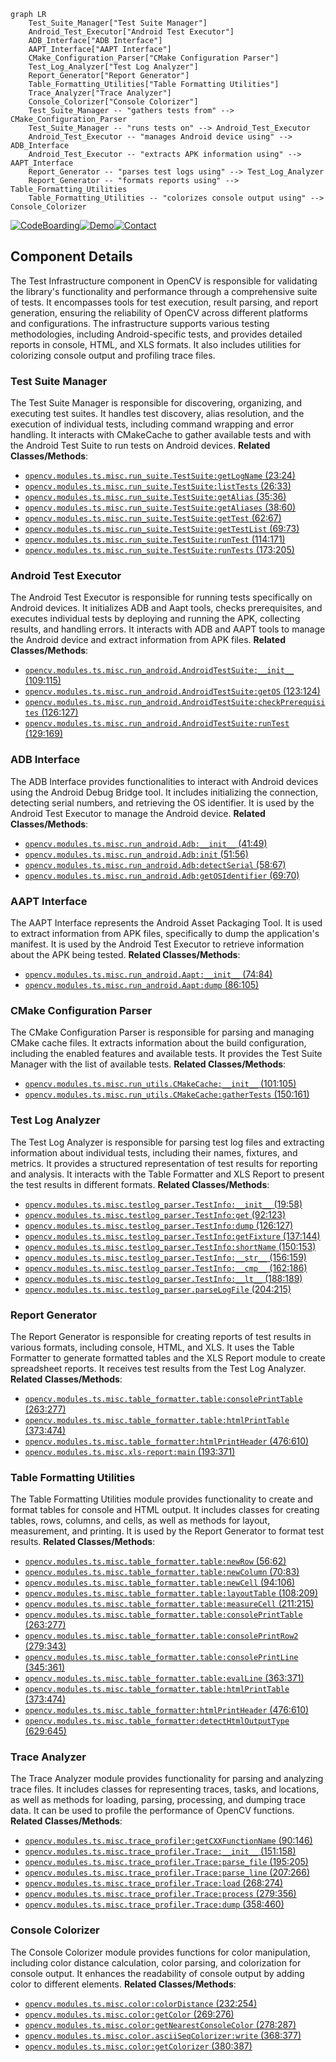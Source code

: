 ```mermaid
graph LR
    Test_Suite_Manager["Test Suite Manager"]
    Android_Test_Executor["Android Test Executor"]
    ADB_Interface["ADB Interface"]
    AAPT_Interface["AAPT Interface"]
    CMake_Configuration_Parser["CMake Configuration Parser"]
    Test_Log_Analyzer["Test Log Analyzer"]
    Report_Generator["Report Generator"]
    Table_Formatting_Utilities["Table Formatting Utilities"]
    Trace_Analyzer["Trace Analyzer"]
    Console_Colorizer["Console Colorizer"]
    Test_Suite_Manager -- "gathers tests from" --> CMake_Configuration_Parser
    Test_Suite_Manager -- "runs tests on" --> Android_Test_Executor
    Android_Test_Executor -- "manages Android device using" --> ADB_Interface
    Android_Test_Executor -- "extracts APK information using" --> AAPT_Interface
    Report_Generator -- "parses test logs using" --> Test_Log_Analyzer
    Report_Generator -- "formats reports using" --> Table_Formatting_Utilities
    Table_Formatting_Utilities -- "colorizes console output using" --> Console_Colorizer
```
[![CodeBoarding](https://img.shields.io/badge/Generated%20by-CodeBoarding-9cf?style=flat-square)](https://github.com/CodeBoarding/GeneratedOnBoardings)[![Demo](https://img.shields.io/badge/Try%20our-Demo-blue?style=flat-square)](https://www.codeboarding.org/demo)[![Contact](https://img.shields.io/badge/Contact%20us%20-%20codeboarding@gmail.com-lightgrey?style=flat-square)](mailto:codeboarding@gmail.com)

## Component Details

The Test Infrastructure component in OpenCV is responsible for validating the library's functionality and performance through a comprehensive suite of tests. It encompasses tools for test execution, result parsing, and report generation, ensuring the reliability of OpenCV across different platforms and configurations. The infrastructure supports various testing methodologies, including Android-specific tests, and provides detailed reports in console, HTML, and XLS formats. It also includes utilities for colorizing console output and profiling trace files.

### Test Suite Manager
The Test Suite Manager is responsible for discovering, organizing, and executing test suites. It handles test discovery, alias resolution, and the execution of individual tests, including command wrapping and error handling. It interacts with CMakeCache to gather available tests and with the Android Test Suite to run tests on Android devices.
**Related Classes/Methods**:

- <a href="https://github.com/opencv/opencv/blob/master/modules/ts/misc/run_suite.py#L23-L24" target="_blank" rel="noopener noreferrer">`opencv.modules.ts.misc.run_suite.TestSuite:getLogName` (23:24)</a>
- <a href="https://github.com/opencv/opencv/blob/master/modules/ts/misc/run_suite.py#L26-L33" target="_blank" rel="noopener noreferrer">`opencv.modules.ts.misc.run_suite.TestSuite:listTests` (26:33)</a>
- <a href="https://github.com/opencv/opencv/blob/master/modules/ts/misc/run_suite.py#L35-L36" target="_blank" rel="noopener noreferrer">`opencv.modules.ts.misc.run_suite.TestSuite:getAlias` (35:36)</a>
- <a href="https://github.com/opencv/opencv/blob/master/modules/ts/misc/run_suite.py#L38-L60" target="_blank" rel="noopener noreferrer">`opencv.modules.ts.misc.run_suite.TestSuite:getAliases` (38:60)</a>
- <a href="https://github.com/opencv/opencv/blob/master/modules/ts/misc/run_suite.py#L62-L67" target="_blank" rel="noopener noreferrer">`opencv.modules.ts.misc.run_suite.TestSuite:getTest` (62:67)</a>
- <a href="https://github.com/opencv/opencv/blob/master/modules/ts/misc/run_suite.py#L69-L73" target="_blank" rel="noopener noreferrer">`opencv.modules.ts.misc.run_suite.TestSuite:getTestList` (69:73)</a>
- <a href="https://github.com/opencv/opencv/blob/master/modules/ts/misc/run_suite.py#L114-L171" target="_blank" rel="noopener noreferrer">`opencv.modules.ts.misc.run_suite.TestSuite:runTest` (114:171)</a>
- <a href="https://github.com/opencv/opencv/blob/master/modules/ts/misc/run_suite.py#L173-L205" target="_blank" rel="noopener noreferrer">`opencv.modules.ts.misc.run_suite.TestSuite:runTests` (173:205)</a>


### Android Test Executor
The Android Test Executor is responsible for running tests specifically on Android devices. It initializes ADB and Aapt tools, checks prerequisites, and executes individual tests by deploying and running the APK, collecting results, and handling errors. It interacts with ADB and AAPT tools to manage the Android device and extract information from APK files.
**Related Classes/Methods**:

- <a href="https://github.com/opencv/opencv/blob/master/modules/ts/misc/run_android.py#L109-L115" target="_blank" rel="noopener noreferrer">`opencv.modules.ts.misc.run_android.AndroidTestSuite:__init__` (109:115)</a>
- <a href="https://github.com/opencv/opencv/blob/master/modules/ts/misc/run_android.py#L123-L124" target="_blank" rel="noopener noreferrer">`opencv.modules.ts.misc.run_android.AndroidTestSuite:getOS` (123:124)</a>
- <a href="https://github.com/opencv/opencv/blob/master/modules/ts/misc/run_android.py#L126-L127" target="_blank" rel="noopener noreferrer">`opencv.modules.ts.misc.run_android.AndroidTestSuite:checkPrerequisites` (126:127)</a>
- <a href="https://github.com/opencv/opencv/blob/master/modules/ts/misc/run_android.py#L129-L169" target="_blank" rel="noopener noreferrer">`opencv.modules.ts.misc.run_android.AndroidTestSuite:runTest` (129:169)</a>


### ADB Interface
The ADB Interface provides functionalities to interact with Android devices using the Android Debug Bridge tool. It includes initializing the connection, detecting serial numbers, and retrieving the OS identifier. It is used by the Android Test Executor to manage the Android device.
**Related Classes/Methods**:

- <a href="https://github.com/opencv/opencv/blob/master/modules/ts/misc/run_android.py#L41-L49" target="_blank" rel="noopener noreferrer">`opencv.modules.ts.misc.run_android.Adb:__init__` (41:49)</a>
- <a href="https://github.com/opencv/opencv/blob/master/modules/ts/misc/run_android.py#L51-L56" target="_blank" rel="noopener noreferrer">`opencv.modules.ts.misc.run_android.Adb:init` (51:56)</a>
- <a href="https://github.com/opencv/opencv/blob/master/modules/ts/misc/run_android.py#L58-L67" target="_blank" rel="noopener noreferrer">`opencv.modules.ts.misc.run_android.Adb:detectSerial` (58:67)</a>
- <a href="https://github.com/opencv/opencv/blob/master/modules/ts/misc/run_android.py#L69-L70" target="_blank" rel="noopener noreferrer">`opencv.modules.ts.misc.run_android.Adb:getOSIdentifier` (69:70)</a>


### AAPT Interface
The AAPT Interface represents the Android Asset Packaging Tool. It is used to extract information from APK files, specifically to dump the application's manifest. It is used by the Android Test Executor to retrieve information about the APK being tested.
**Related Classes/Methods**:

- <a href="https://github.com/opencv/opencv/blob/master/modules/ts/misc/run_android.py#L74-L84" target="_blank" rel="noopener noreferrer">`opencv.modules.ts.misc.run_android.Aapt:__init__` (74:84)</a>
- <a href="https://github.com/opencv/opencv/blob/master/modules/ts/misc/run_android.py#L86-L105" target="_blank" rel="noopener noreferrer">`opencv.modules.ts.misc.run_android.Aapt:dump` (86:105)</a>


### CMake Configuration Parser
The CMake Configuration Parser is responsible for parsing and managing CMake cache files. It extracts information about the build configuration, including the enabled features and available tests. It provides the Test Suite Manager with the list of available tests.
**Related Classes/Methods**:

- <a href="https://github.com/opencv/opencv/blob/master/modules/ts/misc/run_utils.py#L101-L105" target="_blank" rel="noopener noreferrer">`opencv.modules.ts.misc.run_utils.CMakeCache:__init__` (101:105)</a>
- <a href="https://github.com/opencv/opencv/blob/master/modules/ts/misc/run_utils.py#L150-L161" target="_blank" rel="noopener noreferrer">`opencv.modules.ts.misc.run_utils.CMakeCache:gatherTests` (150:161)</a>


### Test Log Analyzer
The Test Log Analyzer is responsible for parsing test log files and extracting information about individual tests, including their names, fixtures, and metrics. It provides a structured representation of test results for reporting and analysis. It interacts with the Table Formatter and XLS Report to present the test results in different formats.
**Related Classes/Methods**:

- <a href="https://github.com/opencv/opencv/blob/master/modules/ts/misc/testlog_parser.py#L19-L58" target="_blank" rel="noopener noreferrer">`opencv.modules.ts.misc.testlog_parser.TestInfo:__init__` (19:58)</a>
- <a href="https://github.com/opencv/opencv/blob/master/modules/ts/misc/testlog_parser.py#L92-L123" target="_blank" rel="noopener noreferrer">`opencv.modules.ts.misc.testlog_parser.TestInfo:get` (92:123)</a>
- <a href="https://github.com/opencv/opencv/blob/master/modules/ts/misc/testlog_parser.py#L126-L127" target="_blank" rel="noopener noreferrer">`opencv.modules.ts.misc.testlog_parser.TestInfo:dump` (126:127)</a>
- <a href="https://github.com/opencv/opencv/blob/master/modules/ts/misc/testlog_parser.py#L137-L144" target="_blank" rel="noopener noreferrer">`opencv.modules.ts.misc.testlog_parser.TestInfo:getFixture` (137:144)</a>
- <a href="https://github.com/opencv/opencv/blob/master/modules/ts/misc/testlog_parser.py#L150-L153" target="_blank" rel="noopener noreferrer">`opencv.modules.ts.misc.testlog_parser.TestInfo:shortName` (150:153)</a>
- <a href="https://github.com/opencv/opencv/blob/master/modules/ts/misc/testlog_parser.py#L156-L159" target="_blank" rel="noopener noreferrer">`opencv.modules.ts.misc.testlog_parser.TestInfo:__str__` (156:159)</a>
- <a href="https://github.com/opencv/opencv/blob/master/modules/ts/misc/testlog_parser.py#L162-L186" target="_blank" rel="noopener noreferrer">`opencv.modules.ts.misc.testlog_parser.TestInfo:__cmp__` (162:186)</a>
- <a href="https://github.com/opencv/opencv/blob/master/modules/ts/misc/testlog_parser.py#L188-L189" target="_blank" rel="noopener noreferrer">`opencv.modules.ts.misc.testlog_parser.TestInfo:__lt__` (188:189)</a>
- <a href="https://github.com/opencv/opencv/blob/master/modules/ts/misc/testlog_parser.py#L204-L215" target="_blank" rel="noopener noreferrer">`opencv.modules.ts.misc.testlog_parser.parseLogFile` (204:215)</a>


### Report Generator
The Report Generator is responsible for creating reports of test results in various formats, including console, HTML, and XLS. It uses the Table Formatter to generate formatted tables and the XLS Report module to create spreadsheet reports. It receives test results from the Test Log Analyzer.
**Related Classes/Methods**:

- <a href="https://github.com/opencv/opencv/blob/master/modules/ts/misc/table_formatter.py#L263-L277" target="_blank" rel="noopener noreferrer">`opencv.modules.ts.misc.table_formatter.table:consolePrintTable` (263:277)</a>
- <a href="https://github.com/opencv/opencv/blob/master/modules/ts/misc/table_formatter.py#L373-L474" target="_blank" rel="noopener noreferrer">`opencv.modules.ts.misc.table_formatter.table:htmlPrintTable` (373:474)</a>
- <a href="https://github.com/opencv/opencv/blob/master/modules/ts/misc/table_formatter.py#L476-L610" target="_blank" rel="noopener noreferrer">`opencv.modules.ts.misc.table_formatter:htmlPrintHeader` (476:610)</a>
- <a href="https://github.com/opencv/opencv/blob/master/modules/ts/misc/xls-report.py#L193-L371" target="_blank" rel="noopener noreferrer">`opencv.modules.ts.misc.xls-report:main` (193:371)</a>


### Table Formatting Utilities
The Table Formatting Utilities module provides functionality to create and format tables for console and HTML output. It includes classes for creating tables, rows, columns, and cells, as well as methods for layout, measurement, and printing. It is used by the Report Generator to format test results.
**Related Classes/Methods**:

- <a href="https://github.com/opencv/opencv/blob/master/modules/ts/misc/table_formatter.py#L56-L62" target="_blank" rel="noopener noreferrer">`opencv.modules.ts.misc.table_formatter.table:newRow` (56:62)</a>
- <a href="https://github.com/opencv/opencv/blob/master/modules/ts/misc/table_formatter.py#L70-L83" target="_blank" rel="noopener noreferrer">`opencv.modules.ts.misc.table_formatter.table:newColumn` (70:83)</a>
- <a href="https://github.com/opencv/opencv/blob/master/modules/ts/misc/table_formatter.py#L94-L106" target="_blank" rel="noopener noreferrer">`opencv.modules.ts.misc.table_formatter.table:newCell` (94:106)</a>
- <a href="https://github.com/opencv/opencv/blob/master/modules/ts/misc/table_formatter.py#L108-L209" target="_blank" rel="noopener noreferrer">`opencv.modules.ts.misc.table_formatter.table:layoutTable` (108:209)</a>
- <a href="https://github.com/opencv/opencv/blob/master/modules/ts/misc/table_formatter.py#L211-L215" target="_blank" rel="noopener noreferrer">`opencv.modules.ts.misc.table_formatter.table:measureCell` (211:215)</a>
- <a href="https://github.com/opencv/opencv/blob/master/modules/ts/misc/table_formatter.py#L263-L277" target="_blank" rel="noopener noreferrer">`opencv.modules.ts.misc.table_formatter.table:consolePrintTable` (263:277)</a>
- <a href="https://github.com/opencv/opencv/blob/master/modules/ts/misc/table_formatter.py#L279-L343" target="_blank" rel="noopener noreferrer">`opencv.modules.ts.misc.table_formatter.table:consolePrintRow2` (279:343)</a>
- <a href="https://github.com/opencv/opencv/blob/master/modules/ts/misc/table_formatter.py#L345-L361" target="_blank" rel="noopener noreferrer">`opencv.modules.ts.misc.table_formatter.table:consolePrintLine` (345:361)</a>
- <a href="https://github.com/opencv/opencv/blob/master/modules/ts/misc/table_formatter.py#L363-L371" target="_blank" rel="noopener noreferrer">`opencv.modules.ts.misc.table_formatter.table:evalLine` (363:371)</a>
- <a href="https://github.com/opencv/opencv/blob/master/modules/ts/misc/table_formatter.py#L373-L474" target="_blank" rel="noopener noreferrer">`opencv.modules.ts.misc.table_formatter.table:htmlPrintTable` (373:474)</a>
- <a href="https://github.com/opencv/opencv/blob/master/modules/ts/misc/table_formatter.py#L476-L610" target="_blank" rel="noopener noreferrer">`opencv.modules.ts.misc.table_formatter:htmlPrintHeader` (476:610)</a>
- <a href="https://github.com/opencv/opencv/blob/master/modules/ts/misc/table_formatter.py#L629-L645" target="_blank" rel="noopener noreferrer">`opencv.modules.ts.misc.table_formatter:detectHtmlOutputType` (629:645)</a>


### Trace Analyzer
The Trace Analyzer module provides functionality for parsing and analyzing trace files. It includes classes for representing traces, tasks, and locations, as well as methods for loading, parsing, processing, and dumping trace data. It can be used to profile the performance of OpenCV functions.
**Related Classes/Methods**:

- <a href="https://github.com/opencv/opencv/blob/master/modules/ts/misc/trace_profiler.py#L90-L146" target="_blank" rel="noopener noreferrer">`opencv.modules.ts.misc.trace_profiler:getCXXFunctionName` (90:146)</a>
- <a href="https://github.com/opencv/opencv/blob/master/modules/ts/misc/trace_profiler.py#L151-L158" target="_blank" rel="noopener noreferrer">`opencv.modules.ts.misc.trace_profiler.Trace:__init__` (151:158)</a>
- <a href="https://github.com/opencv/opencv/blob/master/modules/ts/misc/trace_profiler.py#L195-L205" target="_blank" rel="noopener noreferrer">`opencv.modules.ts.misc.trace_profiler.Trace:parse_file` (195:205)</a>
- <a href="https://github.com/opencv/opencv/blob/master/modules/ts/misc/trace_profiler.py#L207-L266" target="_blank" rel="noopener noreferrer">`opencv.modules.ts.misc.trace_profiler.Trace:parse_line` (207:266)</a>
- <a href="https://github.com/opencv/opencv/blob/master/modules/ts/misc/trace_profiler.py#L268-L274" target="_blank" rel="noopener noreferrer">`opencv.modules.ts.misc.trace_profiler.Trace:load` (268:274)</a>
- <a href="https://github.com/opencv/opencv/blob/master/modules/ts/misc/trace_profiler.py#L279-L356" target="_blank" rel="noopener noreferrer">`opencv.modules.ts.misc.trace_profiler.Trace:process` (279:356)</a>
- <a href="https://github.com/opencv/opencv/blob/master/modules/ts/misc/trace_profiler.py#L358-L460" target="_blank" rel="noopener noreferrer">`opencv.modules.ts.misc.trace_profiler.Trace:dump` (358:460)</a>


### Console Colorizer
The Console Colorizer module provides functions for color manipulation, including color distance calculation, color parsing, and colorization for console output. It enhances the readability of console output by adding color to different elements.
**Related Classes/Methods**:

- <a href="https://github.com/opencv/opencv/blob/master/modules/ts/misc/color.py#L232-L254" target="_blank" rel="noopener noreferrer">`opencv.modules.ts.misc.color:colorDistance` (232:254)</a>
- <a href="https://github.com/opencv/opencv/blob/master/modules/ts/misc/color.py#L269-L276" target="_blank" rel="noopener noreferrer">`opencv.modules.ts.misc.color:getColor` (269:276)</a>
- <a href="https://github.com/opencv/opencv/blob/master/modules/ts/misc/color.py#L278-L287" target="_blank" rel="noopener noreferrer">`opencv.modules.ts.misc.color:getNearestConsoleColor` (278:287)</a>
- <a href="https://github.com/opencv/opencv/blob/master/modules/ts/misc/color.py#L368-L377" target="_blank" rel="noopener noreferrer">`opencv.modules.ts.misc.color.asciiSeqColorizer:write` (368:377)</a>
- <a href="https://github.com/opencv/opencv/blob/master/modules/ts/misc/color.py#L380-L387" target="_blank" rel="noopener noreferrer">`opencv.modules.ts.misc.color:getColorizer` (380:387)</a>
